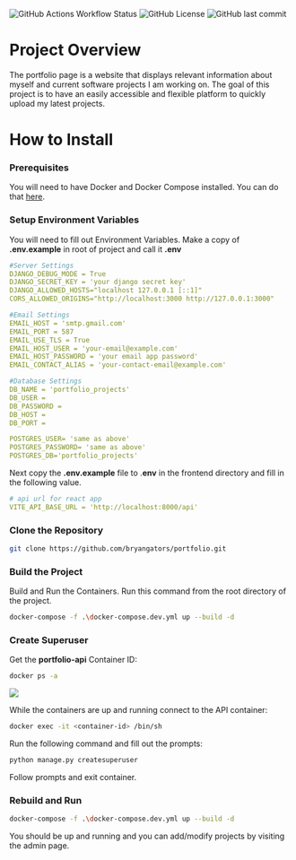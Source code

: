 ![GitHub Actions Workflow Status](https://img.shields.io/github/actions/workflow/status/bryangators/portfolio/.github%2Fworkflows%2Fdeploy.yml)
![GitHub License](https://img.shields.io/github/license/bryangators/portfolio)
![GitHub last commit](https://img.shields.io/github/last-commit/bryangators/portfolio)


# Project Overview

The portfolio page is a website that displays relevant information about myself and current software projects I am working on. The goal of this project is to have an easily accessible and flexible platform to quickly upload my latest projects.

# How to Install

### Prerequisites
You will need to have Docker and Docker Compose installed. You can do that [here](https://docs.docker.com/compose/install/).

### Setup Environment Variables
You will need to fill out Environment Variables. Make a copy of **.env.example** in root of project and call it **.env**

```yaml
#Server Settings
DJANGO_DEBUG_MODE = True
DJANGO_SECRET_KEY = 'your django secret key'
DJANGO_ALLOWED_HOSTS="localhost 127.0.0.1 [::1]"
CORS_ALLOWED_ORIGINS="http://localhost:3000 http://127.0.0.1:3000"

#Email Settings
EMAIL_HOST = 'smtp.gmail.com'
EMAIL_PORT = 587
EMAIL_USE_TLS = True
EMAIL_HOST_USER = 'your-email@example.com'
EMAIL_HOST_PASSWORD = 'your email app password'
EMAIL_CONTACT_ALIAS = 'your-contact-email@example.com'

#Database Settings
DB_NAME = 'portfolio_projects'
DB_USER = 
DB_PASSWORD = 
DB_HOST = 
DB_PORT = 

POSTGRES_USER= 'same as above'
POSTGRES_PASSWORD= 'same as above'
POSTGRES_DB='portfolio_projects'
```

Next copy the **.env.example** file to .**env** in the frontend directory and fill in the following value.
```yaml
# api url for react app
VITE_API_BASE_URL = 'http://localhost:8000/api'
```


### Clone the Repository
~~~bash
git clone https://github.com/bryangators/portfolio.git
~~~

### Build the Project
Build and Run the Containers. Run this command from the root directory of the project.
~~~bash
docker-compose -f .\docker-compose.dev.yml up --build -d
~~~



### Create Superuser
Get the **portfolio-api** Container ID:
~~~bash
docker ps -a
~~~

![](https://bryankristofferson.s3.amazonaws.com/containerID.png)

While the containers are up and running connect to the API container:
~~~bash
docker exec -it <container-id> /bin/sh
~~~

Run the following command and fill out the prompts:
~~~bash
python manage.py createsuperuser
~~~

Follow prompts and exit container.

### Rebuild and Run
~~~bash
docker-compose -f .\docker-compose.dev.yml up --build -d
~~~

You should be up and running and you can add/modify projects by visiting the admin page.

